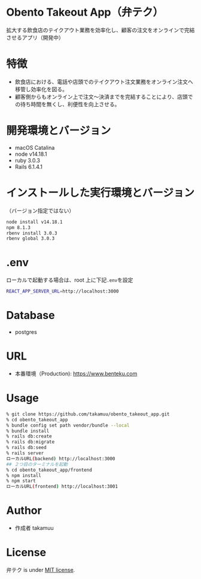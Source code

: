 # Obento Takeout App（弁テク）

拡大する飲食店のテイクアウト業務を効率化し、顧客の注文をオンラインで完結させるアプリ（開発中）

# 特徴

- 飲食店における、電話や店頭でのテイクアウト注文業務をオンライン注文へ移管し効率化を図る。
- 顧客側からもオンライン上で注文〜決済までを完結することにより、店頭での待ち時間を無くし、利便性を向上させる。

# 開発環境とバージョン

- macOS Catalina
- node v14.18.1
- ruby 3.0.3
- Rails 6.1.4.1

# インストールした実行環境とバージョン

（バージョン指定ではない）

```zsh
node install v14.18.1
npm 8.1.3
rbenv install 3.0.3
rbenv global 3.0.3
```

# .env

ローカルで起動する場合は、root 上に下記`.env`を設定

```zsh
REACT_APP_SERVER_URL=http://localhost:3000
```

# Database

- postgres

# URL

- 本番環境（Production): https://www.benteku.com

# Usage

```zsh
% git clone https://github.com/takamuu/obento_takeout_app.git
% cd obento_takeout_app
% bundle config set path vendor/bundle --local
% bundle install
% rails db:create
% rails db:migrate
% rails db:seed
% rails server
ローカルURL(backend) http://localhost:3000
## ２つ目のターミナルを起動
% cd obento_takeout_app/frontend
% npm install
% npm start
ローカルURL(frontend) http://localhost:3001
```

# Author

- 作成者 takamuu

# License

弁テク is under [MIT license](https://en.wikipedia.org/wiki/MIT_License).
